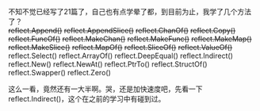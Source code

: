不知不觉已经写了21篇了，自己也有点学晕了都，到目前为止，我学了几个方法了？  
~~reflect.Append()~~
~~reflect.AppendSlice()~~
~~reflect.ChanOf()~~
~~reflect.Copy()~~
~~reflect.FuncOf()~~
~~reflect.MakeChan()~~
~~reflect.MakeFunc()~~
~~reflect.MakeMap()~~
~~reflect.MakeSlice()~~
~~reflect.MapOf()~~
~~reflect.SliceOf()~~
~~reflect.ValueOf()~~
reflect.Select()
reflect.ArrayOf()
reflect.DeepEqual()
reflect.Indirect()
reflect.New()
reflect.NewAt()
reflect.PtrTo()
reflect.StructOf()
reflect.Swapper()
reflect.Zero()

这么一看，竟然还有一大半啊。哭，还是加快速度吧，先看一下reflect.Indirect()，这个在之前的学习中有碰到过。  
